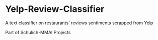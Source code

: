 # Yelp-Review-Classifier
A text classifier on restaurants' reviews sentiments scrapped from Yelp

Part of Schulich-MMAI Projects

